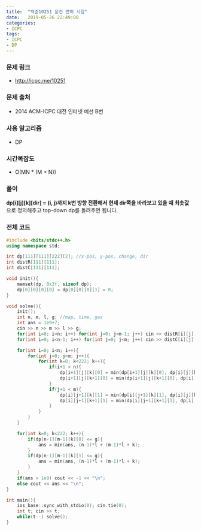 ```yaml
---
title:  "백준10251 운전 면허 시험"
date:   2019-05-26 22:49:00
categories:
- ICPC
tags:
- ICPC
- DP
---
```


### 문제 링크
* http://icpc.me/10251

### 문제 출처
* 2014 ACM-ICPC 대전 인터넷 예선 B번

### 사용 알고리즘
* DP

### 시간복잡도
* O(MN * (M + N))

### 풀이
**dp[i][j][k][dir] = (i, j)까지 k번 방향 전환해서 현재 dir쪽을 바라보고 있을 때 최솟값**<br>
으로 정의해주고 top-down dp를 돌려주면 됩니다.

### 전체 코드
```cpp
#include <bits/stdc++.h>
using namespace std;

int dp[111][111][222][2]; //x-pos, y-pos, change, dir
int distR[111][111];
int distC[111][111];

void init(){
	memset(dp, 0x3f, sizeof dp);
	dp[0][0][0][0] = dp[0][0][0][1] = 0;
}

void solve(){
	init();
	int n, m, l, g; //map, time, gas
	int ans = 1e9+7;
	cin >> n >> m >> l >> g;
	for(int i=0; i<n; i++) for(int j=0; j<m-1; j++) cin >> distR[i][j];
	for(int i=0; i<n-1; i++) for(int j=0; j<m; j++) cin >> distC[i][j];

	for(int i=0; i<n; i++){
		for(int j=0; j<m; j++){
			for(int k=0; k<222; k++){
				if(i+1 < n){
					dp[i+1][j][k][0] = min(dp[i+1][j][k][0], dp[i][j][k][0] + distC[i][j]);
					dp[i+1][j][k+1][0] = min(dp[i+1][j][k+1][0], dp[i][j][k][1] + distC[i][j]);
				}
				if(j+1 < m){
					dp[i][j+1][k][1] = min(dp[i][j+1][k][1], dp[i][j][k][1] + distR[i][j]);
					dp[i][j+1][k+1][1] = min(dp[i][j+1][k+1][1], dp[i][j][k][0] + distR[i][j]);
				}
			}
		}
	}

	for(int k=0; k<222; k++){
		if(dp[n-1][m-1][k][0] <= g){
			ans = min(ans, (n-1)*l + (m-1)*l + k);
		}
		if(dp[n-1][m-1][k][1] <= g){
			ans = min(ans, (n-1)*l + (m-1)*l + k);
		}
	}
	if(ans > 1e9) cout << -1 << "\n";
	else cout << ans << "\n";
}

int main(){
	ios_base::sync_with_stdio(0); cin.tie(0);
	int t; cin >> t;
	while(t--) solve();
}
```
